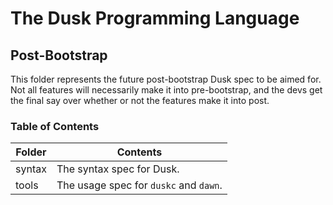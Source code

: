 # The Dusk Programming Language

## Post-Bootstrap

This folder represents the future post-bootstrap Dusk spec to be aimed for.
Not all features will necessarily make it into pre-bootstrap, and the devs get
the final say over whether or not the features make it into post.

### Table of Contents

| Folder | Contents                               |
| ------ | -------------------------------------- |
| syntax | The syntax spec for Dusk.              |
| tools  | The usage spec for `duskc` and `dawn`. | 
